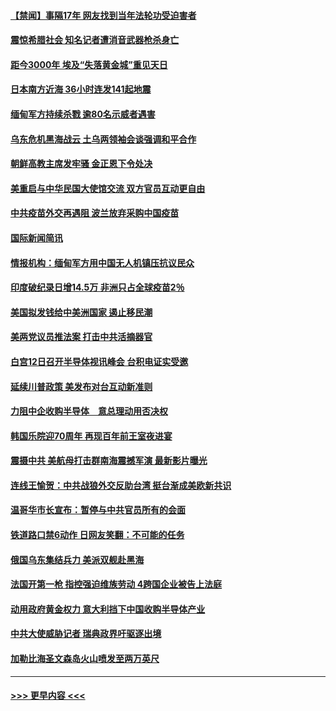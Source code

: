 #### [【禁闻】事隔17年 网友找到当年法轮功受迫害者](../pages/prog202/a103093874.md?t=04112252) 
#### [震惊希腊社会 知名记者遭消音武器枪杀身亡](../pages/prog202/a103093832.md?t=04112252) 
#### [距今3000年 埃及“失落黄金城”重见天日](../pages/prog202/a103093805.md?t=04112252) 
#### [日本南方近海 36小时连发141起地震](../pages/prog202/a103093794.md?t=04112252) 
#### [缅甸军方持续杀戮 逾80名示威者遇害](../pages/prog202/a103093692.md?t=04112252) 
#### [乌东危机黑海战云 土乌两领袖会谈强调和平合作](../pages/prog202/a103093649.md?t=04112252) 
#### [朝鲜高教主席发牢骚 金正恩下令处决](../pages/prog202/a103093618.md?t=04112252) 
#### [美重启与中华民国大使馆交流 双方官员互动更自由](../pages/prog202/a103093585.md?t=04112252) 
#### [中共疫苗外交再遇阻 波兰放弃采购中国疫苗](../pages/prog202/a103093534.md?t=04112252) 
#### [国际新闻简讯](../pages/prog202/a103093502.md?t=04112252) 
#### [情报机构：缅甸军方用中国无人机镇压抗议民众](../pages/prog202/a103093454.md?t=04112252) 
#### [印度破纪录日增14.5万 非洲只占全球疫苗2％](../pages/prog202/a103093389.md?t=04112252) 
#### [美国拟发钱给中美洲国家 遏止移民潮](../pages/prog202/a103093379.md?t=04112252) 
#### [美两党议员推法案 打击中共活摘器官](../pages/prog202/a103093362.md?t=04112252) 
#### [白宫12日召开半导体视讯峰会 台积电证实受邀](../pages/prog202/a103093359.md?t=04112252) 
#### [延续川普政策 美发布对台互动新准则](../pages/prog202/a103093364.md?t=04112252) 
#### [力阻中企收购半导体　意总理动用否决权](../pages/prog202/a103093352.md?t=04112252) 
#### [韩国乐院迎70周年 再现百年前王室夜进宴](../pages/prog202/a103093339.md?t=04112252) 
#### [震摄中共 美航母打击群南海震撼军演 最新影片曝光](../pages/prog202/a103092913.md?t=04112252) 
#### [连线王愉贺：中共战狼外交反助台湾 挺台渐成美欧新共识](../pages/prog202/a103092828.md?t=04112252) 
#### [温哥华市长宣布：暂停与中共官员所有的会面](../pages/prog202/a103093168.md?t=04112252) 
#### [铁道路口禁6动作 日网友笑翻：不可能的任务](../pages/prog202/a103093155.md?t=04112252) 
#### [俄国乌东集结兵力 美派双舰赴黑海](../pages/prog202/a103093127.md?t=04112252) 
#### [法国开第一枪 指控强迫维族劳动 4跨国企业被告上法庭](../pages/prog202/a103093104.md?t=04112252) 
#### [动用政府黄金权力 意大利挡下中国收购半导体产业](../pages/prog202/a103093084.md?t=04112252) 
#### [中共大使威胁记者 瑞典政界吁驱逐出境](../pages/prog202/a103093085.md?t=04112252) 
#### [加勒比海圣文森岛火山喷发至两万英尺](../pages/prog202/a103092861.md?t=04112252) 

----
#### [ >>> 更早内容 <<< ](../indexes/prog202-earlier.md)
